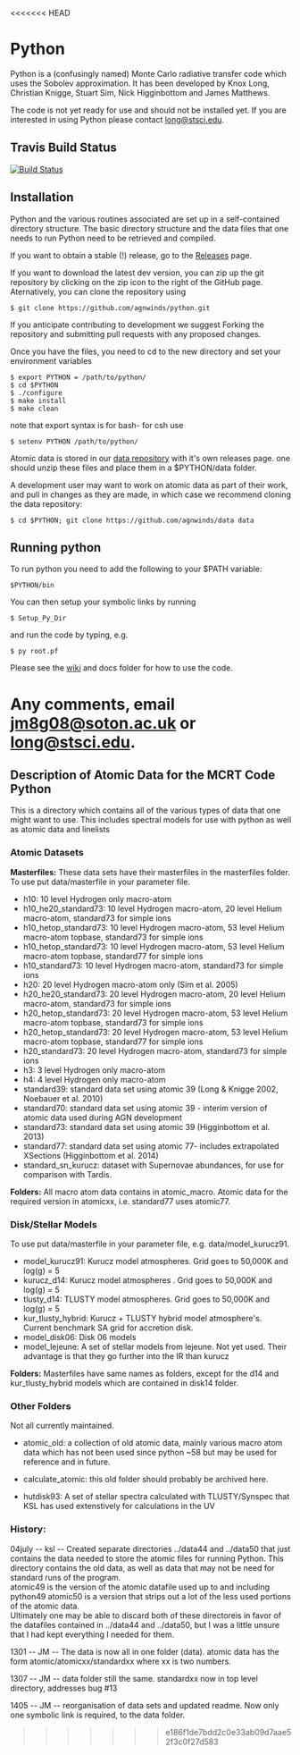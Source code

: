 <<<<<<< HEAD
# Python

Python is a (confusingly named) Monte Carlo radiative transfer code which uses the Sobolev approximation.
It has been developed by Knox Long, Christian Knigge, Stuart Sim, Nick Higginbottom and James Matthews. 

The code is not yet ready for use and should not be installed yet. If you are interested in using
Python please contact long@stsci.edu.

## Travis Build Status

[![Build Status](https://travis-ci.org/agnwinds/python.png?branch=dev)](https://travis-ci.org/agnwinds/python)



## Installation

Python and the various routines associated are set up in a self-contained directory structure. The basic directory structure and the data files that one needs to run Python need to be retrieved and compiled. 

If you want to obtain a stable (!) release, go to the [Releases](https://github.com/agnwinds/python/releases) page.

If you want to download the latest dev version, you can zip up the git repository by clicking on the zip icon to the right of the GitHub page. Aternatively, you can clone the repository using 

    $ git clone https://github.com/agnwinds/python.git 

If you anticipate contributing to development we suggest Forking the repository and submitting pull requests with any proposed changes.

Once you have the files, you need to cd to the new directory and set your environment variables
    
    $ export PYTHON = /path/to/python/
    $ cd $PYTHON 
    $ ./configure
    $ make install
    $ make clean

note that export syntax is for bash- for csh use 
  
    $ setenv PYTHON /path/to/python/

Atomic data is stored in our [data repository](https://github.com/agnwinds/data) with it's own releases page. one should unzip these files and place them in a $PYTHON/data folder.

A development user may want to work on atomic data as part of their work, and pull in changes as they are made, in which case we recommend cloning the data repository:

    $ cd $PYTHON; git clone https://github.com/agnwinds/data data

## Running python

To run python you need to add the following to your $PATH variable:

    $PYTHON/bin

You can then setup your symbolic links by running 

    $ Setup_Py_Dir

and run the code by typing, e.g.

    $ py root.pf


Please see the [wiki](https://github.com/agnwinds/python/wiki/Installing-and-Running-Python) and docs folder for how to use the code.

Any comments, email jm8g08@soton.ac.uk or long@stsci.edu.
=======
## Description of Atomic Data for the MCRT Code Python

This is a directory which contains all of the various types
of data that one might want to use.  This includes spectral
models for use with python as well as atomic data and linelists


### Atomic Datasets

**Masterfiles:** These data sets have their masterfiles in the masterfiles folder. To use put data/masterfile in your parameter file.

* h10: 10 level Hydrogen only macro-atom
* h10_he20_standard73: 10 level Hydrogen macro-atom, 20 level Helium macro-atom, standard73 for simple ions 
* h10_hetop_standard73: 10 level Hydrogen macro-atom, 53 level Helium macro-atom topbase, standard73 for simple ions 
* h10_hetop_standard73: 10 level Hydrogen macro-atom, 53 level Helium macro-atom topbase, standard77 for simple ions 
* h10_standard73: 10 level Hydrogen macro-atom, standard73 for simple ions 
* h20: 20 level Hydrogen macro-atom only (Sim et al. 2005)
* h20_he20_standard73: 20 level Hydrogen macro-atom, 20 level Helium macro-atom, standard73 for simple ions 
* h20_hetop_standard73: 20 level Hydrogen macro-atom, 53 level Helium macro-atom topbase, standard73 for simple ions 
* h20_hetop_standard73: 20 level Hydrogen macro-atom, 53 level Helium macro-atom topbase, standard77 for simple ions 
* h20_standard73: 20 level Hydrogen macro-atom, standard73 for simple ions
* h3: 3 level Hydrogen only macro-atom 
* h4: 4 level Hydrogen only macro-atom
* standard39: standard data set using atomic 39 (Long & Knigge 2002, Noebauer et al. 2010)
* standard70: standard data set using atomic 39 - interim version of atomic data used during AGN development
* standard73: standard data set using atomic 39 (Higginbottom et al. 2013)
* standard77: standard data set using atomic 77- includes extrapolated XSections (Higginbottom et al. 2014)
* standard_sn_kurucz: dataset with Supernovae abundances, for use for comparison with Tardis.

**Folders:** All macro atom data contains in atomic_macro. Atomic data for the required version in atomicxx, i.e. standard77 uses atomic77.


### Disk/Stellar Models

To use put data/masterfile in your parameter file, e.g. data/model_kurucz91. 

* model_kurucz91: Kurucz model atmospheres. Grid goes to 50,000K and log(g) = 5
* kurucz_d14: Kurucz model atmospheres . Grid goes to 50,000K and log(g) = 5
* tlusty_d14: TLUSTY model atmospheres. Grid goes to 50,000K and log(g) = 5
* kur_tlusty_hybrid: Kurucz + TLUSTY hybrid model atmosphere's. Current benchmark SA grid for accretion disk.
* model_disk06: Disk 06 models
* model_lejeune: A set of stellar models from lejeune.  Not yet used. Their advantage is that they go further into the IR than kurucz

**Folders:** Masterfiles have same names as folders, except for the d14 and kur_tlusty_hybrid models which are contained in disk14 folder.


### Other Folders
Not all currently maintained.

* atomic_old: a collection of old atomic data, mainly various macro atom data which has not been used
			since python ~58 but may be used for reference and in future.

* calculate_atomic: this old folder should probably be archived here.

* hutdisk93: A set of stellar spectra calculated with TLUSTY/Synspec that KSL has used extenstively for calculations in the UV

### History:

04july -- ksl -- Created separate directories ../data44 and ../data50 that just contains
	the data needed to store the atomic files for running Python.  This directory
	contains the old data, as well as data that may not be need for standard runs
	of the program.  
	atomic49 is the version of the atomic datafile used up to and including python49
	atomic50 is a version that strips out a lot of the less used portions of the 
	atomic data.  
	Ultimately one may be able to discard both of these directoreis in favor of the
	datafiles contained in ../data44 and ../data50, but I was a little unsure that
	I had kept everything I needed for them.

1301 -- JM -- The data is now all in one folder (data). atomic data has the form 
	 atomic/atomicxx/standardxx where xx is two numbers.

1307 -- JM -- data folder still the same. standardxx now in top level directory,
	addresses bug #13

1405 -- JM -- reorganisation of data sets and updated readme. Now only one symbolic link is required, to the data folder.
>>>>>>> e186f1de7bdd2c0e33ab09d7aae52f3c0f27d583
